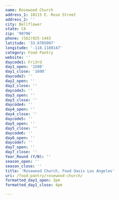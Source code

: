 ```yaml
---
name: Rosewood Church
address_1: 10115 E. Rose Street
address_2: ''
city: Bellflower
state: CA
zip: '90706'
phone: (562)925-1443
latitude: '33.8705097'
longitude: '-118.1180147'
category: Food Pantry
website: ''
daycode1: Fri3rd
day1_open: '1500'
day1_close: '1600'
daycode2: ''
day2_open: ''
day2_close: ''
daycode3: ''
day3_open: ''
day3_close: ''
daycode4: ''
day4_open: ''
day4_close: ''
daycode5: ''
day5_open: ''
day5_close: ''
daycode6: ''
day6_open: ''
daycode7: ''
day7_open: ''
day7_close: ''
Year_Round (Y/N): ''
season_open: ''
season_close: ''
title: 'Rosewood Church, Food Oasis Los Angeles'
uri: /food-pantry/rosewood-church/
formatted_day1_open: 3pm
formatted_day1_close: 4pm

---
```

